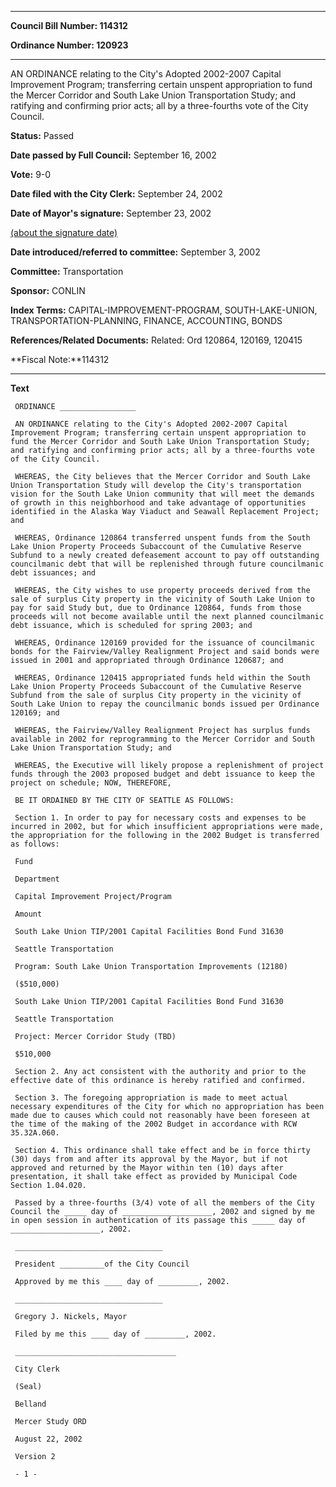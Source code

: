 

********

**Council Bill Number: 114312**
   
**Ordinance Number: 120923**
********

 AN ORDINANCE relating to the City's Adopted 2002-2007 Capital Improvement Program; transferring certain unspent appropriation to fund the Mercer Corridor and South Lake Union Transportation Study; and ratifying and confirming prior acts; all by a three-fourths vote of the City Council.

**Status:** Passed
   
**Date passed by Full Council:** September 16, 2002
   
**Vote:** 9-0
   
**Date filed with the City Clerk:** September 24, 2002
   
**Date of Mayor's signature:** September 23, 2002
   
[(about the signature date)](/~public/approvaldate.htm)
   
   
   
**Date introduced/referred to committee:** September 3, 2002
   
**Committee:** Transportation
   
**Sponsor:** CONLIN
   
   
**Index Terms:** CAPITAL-IMPROVEMENT-PROGRAM, SOUTH-LAKE-UNION, TRANSPORTATION-PLANNING, FINANCE, ACCOUNTING, BONDS

**References/Related Documents:** Related: Ord 120864, 120169, 120415

**Fiscal Note:**114312

********

**Text**
   
```
 ORDINANCE _________________

 AN ORDINANCE relating to the City's Adopted 2002-2007 Capital Improvement Program; transferring certain unspent appropriation to fund the Mercer Corridor and South Lake Union Transportation Study; and ratifying and confirming prior acts; all by a three-fourths vote of the City Council.

 WHEREAS, the City believes that the Mercer Corridor and South Lake Union Transportation Study will develop the City's transportation vision for the South Lake Union community that will meet the demands of growth in this neighborhood and take advantage of opportunities identified in the Alaska Way Viaduct and Seawall Replacement Project; and

 WHEREAS, Ordinance 120864 transferred unspent funds from the South Lake Union Property Proceeds Subaccount of the Cumulative Reserve Subfund to a newly created defeasement account to pay off outstanding councilmanic debt that will be replenished through future councilmanic debt issuances; and

 WHEREAS, the City wishes to use property proceeds derived from the sale of surplus City property in the vicinity of South Lake Union to pay for said Study but, due to Ordinance 120864, funds from those proceeds will not become available until the next planned councilmanic debt issuance, which is scheduled for spring 2003; and

 WHEREAS, Ordinance 120169 provided for the issuance of councilmanic bonds for the Fairview/Valley Realignment Project and said bonds were issued in 2001 and appropriated through Ordinance 120687; and

 WHEREAS, Ordinance 120415 appropriated funds held within the South Lake Union Property Proceeds Subaccount of the Cumulative Reserve Subfund from the sale of surplus City property in the vicinity of South Lake Union to repay the councilmanic bonds issued per Ordinance 120169; and

 WHEREAS, the Fairview/Valley Realignment Project has surplus funds available in 2002 for reprogramming to the Mercer Corridor and South Lake Union Transportation Study; and

 WHEREAS, the Executive will likely propose a replenishment of project funds through the 2003 proposed budget and debt issuance to keep the project on schedule; NOW, THEREFORE,

 BE IT ORDAINED BY THE CITY OF SEATTLE AS FOLLOWS:

 Section 1. In order to pay for necessary costs and expenses to be incurred in 2002, but for which insufficient appropriations were made, the appropriation for the following in the 2002 Budget is transferred as follows:

 Fund

 Department

 Capital Improvement Project/Program

 Amount

 South Lake Union TIP/2001 Capital Facilities Bond Fund 31630

 Seattle Transportation

 Program: South Lake Union Transportation Improvements (12180)

 ($510,000)

 South Lake Union TIP/2001 Capital Facilities Bond Fund 31630

 Seattle Transportation

 Project: Mercer Corridor Study (TBD)

 $510,000

 Section 2. Any act consistent with the authority and prior to the effective date of this ordinance is hereby ratified and confirmed.

 Section 3. The foregoing appropriation is made to meet actual necessary expenditures of the City for which no appropriation has been made due to causes which could not reasonably have been foreseen at the time of the making of the 2002 Budget in accordance with RCW 35.32A.060.

 Section 4. This ordinance shall take effect and be in force thirty (30) days from and after its approval by the Mayor, but if not approved and returned by the Mayor within ten (10) days after presentation, it shall take effect as provided by Municipal Code Section 1.04.020.

 Passed by a three-fourths (3/4) vote of all the members of the City Council the _____ day of ____________________, 2002 and signed by me in open session in authentication of its passage this _____ day of ____________________, 2002.

 _________________________________

 President __________of the City Council

 Approved by me this ____ day of _________, 2002.

 _________________________________

 Gregory J. Nickels, Mayor

 Filed by me this ____ day of _________, 2002.

 ____________________________________

 City Clerk

 (Seal)

 Belland

 Mercer Study ORD

 August 22, 2002

 Version 2

 - 1 -

```
